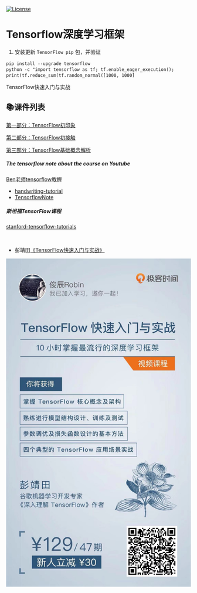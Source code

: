 [![License](https://img.shields.io/badge/license-MIT-blue.svg)](LICENSE)

# Tensorflow深度学习框架

1. 安装更新 `TensorFlow pip` 包，并验证

```shell
pip install --upgrade tensorflow
python -c "import tensorflow as tf; tf.enable_eager_execution(); print(tf.reduce_sum(tf.random_normal([1000, 1000]
```

TensorFlow快速入门与实战

## 📚课件列表

[第一部分：TensorFlow初印象](slides/1-TensorFlow初印象.pdf)

[第二部分：TensorFlow初接触](slides/2-TensorFlow初接触.pdf)

[第三部分：TensorFlow基础概念解析](slides/3-TensorFlow基础概念解析.pdf)





##### The tensorflow note about the course on Youtube
[Ben老师tensorflow教程](https://www.youtube.com/watch?v=eAtGqz8ytOI&list=PLjSwXXbVlK6IHzhLOMpwHHLjYmINRstrk)

- [handwriting-tutorial](https://github.com/syao1026/handwriting-tutorial)
- [TensorflowNote](https://github.com/elevenkbc/TensorflowNote)

##### 斯坦福TensorFlow课程
[stanford-tensorflow-tutorials](https://github.com/chiphuyen/stanford-tensorflow-tutorials)





<br>

- 彭靖田[《TensorFlow快速入门与实战》](https://github.com/DjangoPeng/tensorflow-101)

![](images/tensorflow_share.jpeg)